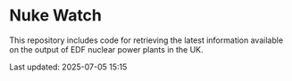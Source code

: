 # Nuke Watch

This repository includes code for retrieving the latest information available on the output of EDF nuclear power plants in the UK.

Last updated: 2025-07-05 15:15